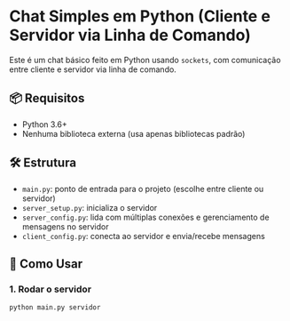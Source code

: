 # Chat Simples em Python (Cliente e Servidor via Linha de Comando)

Este é um chat básico feito em Python usando `sockets`, com comunicação entre cliente e servidor via linha de comando.

## 📦 Requisitos

- Python 3.6+
- Nenhuma biblioteca externa (usa apenas bibliotecas padrão)

## 🛠️ Estrutura

- `main.py`: ponto de entrada para o projeto (escolhe entre cliente ou servidor)
- `server_setup.py`: inicializa o servidor
- `server_config.py`: lida com múltiplas conexões e gerenciamento de mensagens no servidor
- `client_config.py`: conecta ao servidor e envia/recebe mensagens

## 🚀 Como Usar

### 1. Rodar o servidor

```bash
python main.py servidor
```
